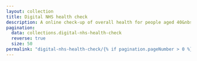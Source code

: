 ```yaml
---
layout: collection
title: Digital NHS health check
description: A online check‑up of overall health for people aged 40&nbsp;to&nbsp;74.
pagination:
  data: collections.digital-nhs-health-check
  reverse: true
  size: 50
permalink: "digital-nhs-health-check/{% if pagination.pageNumber > 0 %}page/{{ pagination.pageNumber + 1 }}{% endif %}/"
---
```

